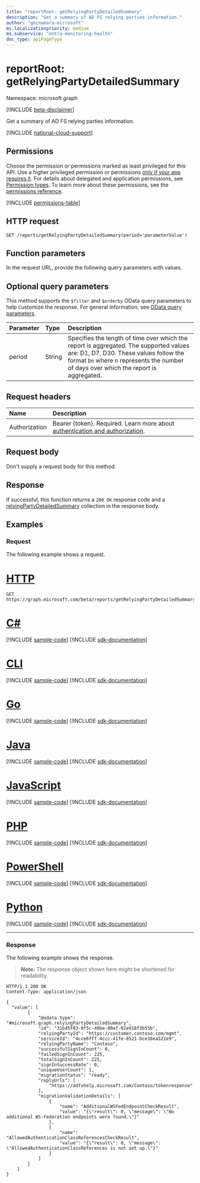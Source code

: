 ```yaml
---
title: "reportRoot: getRelyingPartyDetailedSummary"
description: "Get a summary of AD FS relying parties information."
author: "gmcnamara-microsoft"
ms.localizationpriority: medium
ms.subservice: "entra-monitoring-health"
doc_type: apiPageType
---
```


# reportRoot: getRelyingPartyDetailedSummary

Namespace: microsoft.graph

[!INCLUDE [beta-disclaimer](../../includes/beta-disclaimer.md)]

Get a summary of AD FS relying parties information.

[!INCLUDE [national-cloud-support](../../includes/global-us.md)]

## Permissions

Choose the permission or permissions marked as least privileged for this API. Use a higher privileged permission or permissions [only if your app requires it](/graph/permissions-overview#best-practices-for-using-microsoft-graph-permissions). For details about delegated and application permissions, see [Permission types](/graph/permissions-overview#permission-types). To learn more about these permissions, see the [permissions reference](/graph/permissions-reference).

<!-- {
  "blockType": "permissions",
  "name": "reportroot-getrelyingpartydetailedsummary-permissions"
}
-->
[!INCLUDE [permissions-table](../includes/permissions/reportroot-getrelyingpartydetailedsummary-permissions.md)]

## HTTP request

<!-- {
  "blockType": "ignored"
}
-->
``` http
GET /reports/getRelyingPartyDetailedSummary(period='parameterValue')
```

## Function parameters
In the request URL, provide the following query parameters with values.

## Optional query parameters

This method supports the `$filter` and `$orderby` OData query parameters to help customize the response. For general information, see [OData query parameters](/graph/query-parameters).

|Parameter|Type|Description|
|:---|:---|:---|
|period|String|Specifies the length of time over which the report is aggregated. The supported values are: D1, D7, D30. These values follow the format `Dn` where n represents the number of days over which the report is aggregated.|


## Request headers

|Name|Description|
|:---|:---|
|Authorization|Bearer {token}. Required. Learn more about [authentication and authorization](/graph/auth/auth-concepts).|

## Request body

Don't supply a request body for this method.

## Response

If successful, this function returns a `200 OK` response code and a [relyingPartyDetailedSummary](../resources/relyingpartydetailedsummary.md) collection in the response body.

## Examples

### Request

The following example shows a request.
# [HTTP](#tab/http)
<!-- {
  "blockType": "request",
  "name": "reportrootthis.getrelyingpartydetailedsummary"
}
-->
``` http
GET https://graph.microsoft.com/beta/reports/getRelyingPartyDetailedSummary(period='D7')
```

# [C#](#tab/csharp)
[!INCLUDE [sample-code](../includes/snippets/csharp/reportrootthisgetrelyingpartydetailedsummary-csharp-snippets.md)]
[!INCLUDE [sdk-documentation](../includes/snippets/snippets-sdk-documentation-link.md)]

# [CLI](#tab/cli)
[!INCLUDE [sample-code](../includes/snippets/cli/reportrootthisgetrelyingpartydetailedsummary-cli-snippets.md)]
[!INCLUDE [sdk-documentation](../includes/snippets/snippets-sdk-documentation-link.md)]

# [Go](#tab/go)
[!INCLUDE [sample-code](../includes/snippets/go/reportrootthisgetrelyingpartydetailedsummary-go-snippets.md)]
[!INCLUDE [sdk-documentation](../includes/snippets/snippets-sdk-documentation-link.md)]

# [Java](#tab/java)
[!INCLUDE [sample-code](../includes/snippets/java/reportrootthisgetrelyingpartydetailedsummary-java-snippets.md)]
[!INCLUDE [sdk-documentation](../includes/snippets/snippets-sdk-documentation-link.md)]

# [JavaScript](#tab/javascript)
[!INCLUDE [sample-code](../includes/snippets/javascript/reportrootthisgetrelyingpartydetailedsummary-javascript-snippets.md)]
[!INCLUDE [sdk-documentation](../includes/snippets/snippets-sdk-documentation-link.md)]

# [PHP](#tab/php)
[!INCLUDE [sample-code](../includes/snippets/php/reportrootthisgetrelyingpartydetailedsummary-php-snippets.md)]
[!INCLUDE [sdk-documentation](../includes/snippets/snippets-sdk-documentation-link.md)]

# [PowerShell](#tab/powershell)
[!INCLUDE [sample-code](../includes/snippets/powershell/reportrootthisgetrelyingpartydetailedsummary-powershell-snippets.md)]
[!INCLUDE [sdk-documentation](../includes/snippets/snippets-sdk-documentation-link.md)]

# [Python](#tab/python)
[!INCLUDE [sample-code](../includes/snippets/python/reportrootthisgetrelyingpartydetailedsummary-python-snippets.md)]
[!INCLUDE [sdk-documentation](../includes/snippets/snippets-sdk-documentation-link.md)]

---

### Response

The following example shows the response.
>**Note:** The response object shown here might be shortened for readability.
<!-- {
  "blockType": "response",
  "truncated": true,
  "@odata.type": "Collection(microsoft.graph.relyingPartyDetailedSummary)"
}
-->
``` http
HTTP/1.1 200 OK
Content-Type: application/json

{
  "value": [
        {
            "@odata.type": "#microsoft.graph.relyingPartyDetailedSummary",
            "id": "31b45f83-0f5c-40be-80af-02e918f3b55b",
            "relyingPartyId": "https://customer.contoso.com/mgmt",
            "serviceId": "4cce6fff-4ccc-41fe-8521-bce16ea521e9",
            "relyingPartyName": "Contoso",
            "successfulSignInCount": 0,
            "failedSignInCount": 225,
            "totalSignInCount": 225,
            "signInSuccessRate": 0,
            "uniqueUserCount": 1,
            "migrationStatus": "ready",
            "replyUrls": [
                "https://adfshelp.microsoft.com/Contoso/tokenresponse"
            ],
            "migrationValidationDetails": [
                {
                    "name": "AdditionalWSFedEndpointCheckResult",
                    "value": "{\"result\": 0, \"message\": \"No additional WS-Federation endpoints were found.\"}"
                },
                {
                    "name": "AllowedAuthenticationClassReferencesCheckResult",
                    "value": "{\"result\": 0, \"message\": \"AllowedAuthenticationClassReferences is not set up.\"}"
                }
            ]
        }
    ]
}
```

<!-- {
  "type": "#page.annotation",
  "description": "reportRoot: getRelyingPartyDetailedSummary",
  "keywords": "",
  "section": "documentation",
  "tocPath": "",
  "suppressions": [
      "Error: reportrootthis.getrelyingpartydetailedsummary/container/signInSuccessRate:
            Expected type Double but actual was Int64. Property: signInSuccessRate, actual value: '0'"
  ]
}-->
